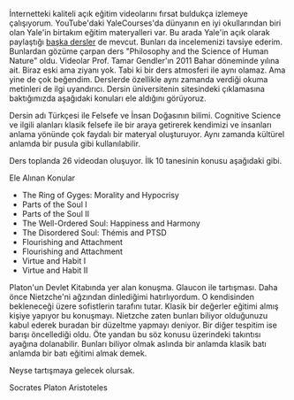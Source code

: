 İnternetteki kaliteli açık eğitim videolarını fırsat buldukça izlemeye çalışıyorum.
YouTube'daki YaleCourses'da dünyanın en iyi okullarından biri olan Yale'in birtakım eğitim materyalleri var.
Bu arada Yale'in açık olarak paylaştığı [başka dersler](https://oyc.yale.edu/courses) de mevcut. Bunları da incelemenizi tavsiye ederim.
Bunlardan gözüme çarpan ders "Philosophy and the Science of Human Nature" oldu.
Videolar Prof. Tamar Gendler'ın 2011 Bahar döneminde yılına ait.
Biraz eski ama ziyanı yok. Tabi ki bir ders atmosferi ile aynı olamaz. Ama yine de çok beğendim. 
Derslerde özellikle aynı zamanda verdiği okuma metinleri de ilgi uyandırıcı. Dersin üniversitenin sitesindeki çıklamasına baktığımızda aşağıdaki konuları ele aldığını görüyoruz.

Dersin adı Türkçesi ile Felsefe ve İnsan Doğasının bilimi.
Cognitive Science ve ilgili alanları klasik felsefe ile bir araya getirerek kendimizi ve insanları anlama yönünde çok faydalı bir materyal oluşturuyor.
Aynı zamanda kültürel anlamda bir pusula gibi kullanılabilir.

Ders toplanda 26 videodan oluşuyor. İlk 10 tanesinin konusu aşağıdaki gibi.

Ele Alınan Konular
* The Ring of Gyges: Morality and Hypocrisy
* Parts of the Soul I
* Parts of the Soul II
* The Well-Ordered Soul: Happiness and Harmony
* The Disordered Soul: Thémis and PTSD
* Flourishing and Attachment
* Flourishing and Attachment
* Virtue and Habit I
* Virtue and Habit II


Platon'un Devlet Kitabında yer alan konuşma. Glaucon ile tartışması. Daha önce Nietzche'ni ağzından dinlediğimi hatırlıyordum. O kendisinden bekleneceği üzere sofistlerin tarafını tutar.
Klasik bir değerler eğitimi almış kişiye yapıyor bu konuşmayı. Nietzche zaten bunları biliyor olduğunuzu kabul ederek buradan bir düzeltme yapmayı deniyor.
Bir diğer tespitim ise barışı öncellediği oldu. Öte yandan bu söz konusu üzerindeki takıntısı ayağına dolanabilir.
Bunları biliyor olmak aslında bir anlamda klasik batı anlamda bir batı eğitimi almak demek.

Neyse tartışmaya gelecek olursak.



Socrates
Platon
Aristoteles

